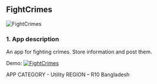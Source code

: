 ## FightCrimes

![FightCrimes](https://github.com/IEEEmadC/Apps-2017/blob/master/FightCrimes/Screenshots/Screenshot_2.png)

### 1. App description 
An app for fighting crimes. Store information and post them.

Demo: [![FightCrimes](https://github.com/IEEEmadC/Apps-2017/blob/master/video.png)](https://youtu.be/wt3PeRwBGOk)

APP CATEGORY - Utility
REGION – R10 Bangladesh
